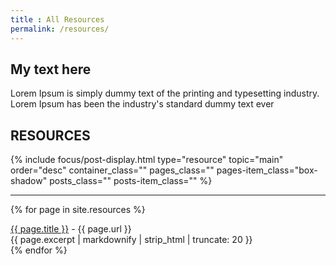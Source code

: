 ```yaml
---
title : All Resources
permalink: /resources/
---
```


## My text here
Lorem Ipsum is simply dummy text of the printing and typesetting industry. Lorem Ipsum has been the industry's standard dummy text ever

<h2>RESOURCES</h2>
{% include focus/post-display.html type="resource" topic="main" order="desc" container_class="" pages_class="" pages-item_class="box-shadow" posts_class="" posts-item_class="" %}

---

{% for page in site.resources %}
<div><a href="{{ page.url | relative_url }}">{{ page.title }}</a> - {{ page.url }}</div>
<div>
	{{ page.excerpt | markdownify | strip_html | truncate: 20 }}
</div>
{% endfor %}